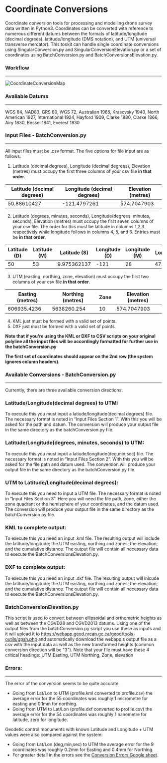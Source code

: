# Coordinate Conversions
Coordinate conversion tools for processing and modelling drone survey data written in Python3. Coordinates can be converted with reference to numerous different datums between the formats of latitude/longitude (decimal degrees), latitude/longitude (DMS notation), and  UTM (universal transverse mercator). This tookit can handle single coordinate conversions using SingularConversion.py and SingularConversionElevation.py or a set of coordinates using BatchConversion.py and BatchConversionsElevation.py.

### Workflow
------
![CoordinateConversionMap](../media/CoordinateConversionMap.png?raw=true)


### Avaliable Datums
------
WGS 84, NAD83, GRS 80, WGS 72, Australian 1965, Krasovsky 1940, North American 1927, International 1924, Hayford 1909, Clarke 1880, Clarke 1866, Airy 1830, Bessel 1841, Everest 1830

### Input Files - BatchConversion.py
------
All input files must be .csv format. The five options for file input are as follows:
1. Latitude (decimal degrees), Longitude (decimal degrees), Elevation (metres)  must occupy the first three columns of your csv file **in that order**.

Latitude (decimal degrees) | Longitude (decimal degrees) | Elevation (metres)
--- | --- | ---
50.88610427 | -121.4797261 | 574.7047903

2. Latitude (degrees, minutes, seconds), Longitude(degrees, minutes, seconds), Elevation (metres) must occupy the first seven columns of your csv file. The order for this must be latitude in columns 1,2,3 respectively while longitude follows in columns 4, 5, and 6. Entries must be **in that order**.

Latitude (D) | Latitude (M) | Latitude (S) | Longitude (D) | Longitude (M) | Longitude (S) | Elevation (metres)
--- | --- | --- | --- | --- | --- | --- |
50 | 53 | 9.975362137 | -121 | 28 | 47.01385705 | 574.7047903

3. UTM (easting, northing, zone, elevation) must occupy the first two columns of your csv file **in that order**.

Easting (metres) | Northing (metres) | Zone | Elevation (metres)
--- | --- | --- | --- |
606935.4236 | 5638260.254 | 10 | 574.7047903

4. KML just must be formed with a valid set of points.
5. DXF just must be formed with a valid set of points.

**Note that if you're using the KML or DXF to CSV scripts on your original polyline all the input files will be accordingly formatted for further use in the batchConversion.py**

**The first set of coordinates should appear on the 2nd row (the system ignores column headers).**

### Available Conversions - BatchConversion.py
------
Currently, there are three available conversion directions:

### Latitude/Longitude(decimal degrees) to UTM:
To execute this you must input a latiude/longitude(decimal degrees) file. The necessary format is noted in “Input Files Section 1”. With this you will be asked for the path and datum. The conversion will produce your output file in the same directory as the batchConversion.py file.

### Latitude/Longitude(degrees, minutes, seconds) to UTM:
To execute this you must input a latiude/longitude(deg,min,sec) file. The necessary format is noted in “Input Files Section 2”. With this you will be asked for the file path and datum used. The conversion will produce your output file in the same directory as the batchConversion.py file.

### UTM to Latitude/Longitude(decimal degrees):
To execute this you need to input a UTM file. The necessary format is noted in “Input Files Section 3”. Here you will need the file path, zone, either the zone quadrant or the hemisphere of your coordinates, and the datum used. The conversion will produce your output file in the same directory as the batchConversion.py file.

### KML to complete output:
To execute this you need an input .kml file. The resulting output will include the latitude/longitude; the UTM easting, northing and zones; the elevation; and the cumulative distance. The output file will contain all necessary data to execute the BatchConversionsElevation.py.

### DXF to complete output:
To execute this you need an input .dxf file. The resulting output will inlcude the latitude/longitude; the UTM easting, northing and zones; the elevation; and the cumulative distance. The output file will contain all necessary data to execute the BatchConversionsElevation.py.

### BatchConversionElevation.py
This script is used to convert between ellipsoidal and orthometric heights as well as between the CGVD28 and CGVD2013 datums. Using one of the output files from the batchConversion.py script you use these as inputs and it will upload it to  https://webapp.geod.nrcan.gc.ca/geod/tools-outils/gpsh.php and automatically download the webapp's output file as a csv with the input data as well as the new transformed heights (common conversion direction will be "3").
Note that your file must have these 4 critical headings: UTM Easting, UTM Northing, Zone, elevation

### Errors:
------
The error of the conversion seems to be quite accurate.
* Going from Lat/Lon to UTM (profile.kml converted to profile.csv) the average error for the 55 coordinates was roughly 1 micrometre for easting and 0.1mm for northing.
* Going from UTM to Lat/Lon (profile.dxf converted to profile.csv) the average error for the 54 coordinates was roughly 1 nanometre for latitude, zero for longitude.

Geodetic control monuments with known Latitude and Longitude + UTM values were also compared against the system:
* Going from Lat/Lon (deg,min,sec) to UTM the average error for the 9 coordinates was roughly 0.2mm for Easting and 0.4mm for Northing.
* For greater detail in the errors see the [Conversion Errors Google sheet](https://docs.google.com/spreadsheets/d/1ji0FxSZ786cPkNk0wIezwoCyrZBmFLjxTOtS8qBjaK8/edit?usp=sharing, "CoordinateConversion.py").
